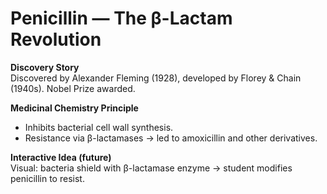 # Penicillin — The β-Lactam Revolution

**Discovery Story**  
Discovered by Alexander Fleming (1928), developed by Florey & Chain (1940s). Nobel Prize awarded.

**Medicinal Chemistry Principle**  
- Inhibits bacterial cell wall synthesis.  
- Resistance via β-lactamases → led to amoxicillin and other derivatives.  

**Interactive Idea (future)**  
Visual: bacteria shield with β-lactamase enzyme → student modifies penicillin to resist.

